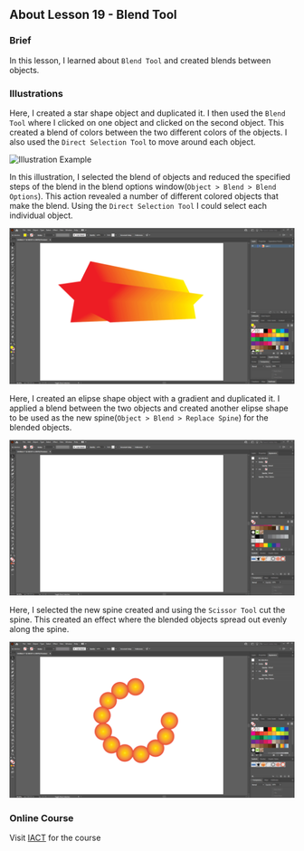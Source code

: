 ## About Lesson 19 - Blend Tool

### Brief
In this lesson, I learned about ```Blend Tool``` and created blends between objects.

### Illustrations

Here, I created a star shape object and duplicated it. I then used the ```Blend Tool``` where I clicked on one object and clicked on the second object. This created a blend of colors between the two different colors of the objects. I also used the ```Direct Selection Tool``` to move around each object.

![Illustration Example](../assets/images/lesson-19/illustration-05.gif)

In this illustration, I selected the blend of objects and reduced the specified steps of the blend in the blend options window(```Object > Blend > Blend Options```). This action revealed a number of different colored objects that make the blend. Using the ```Direct Selection Tool``` I could select each individual object.

![Illustration Example](../assets/images/lesson-19/illustration-06.gif)

Here, I created an elipse shape object with a gradient and duplicated it. I applied a blend between the two objects and created another elipse shape to be used as the new spine(```Object > Blend > Replace Spine```) for the blended objects.

![Illustration Example](../assets/images/lesson-19/illustration-07.gif)

Here, I selected the new spine created and using the ```Scissor Tool``` cut the spine. This created an effect where the blended objects spread out evenly along the spine.

![Illustration Example](../assets/images/lesson-19/illustration-08.gif)

### Online Course
Visit [IACT](https://iact.ie) for the course